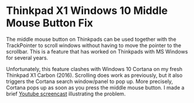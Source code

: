 # Thinkpad X1 Windows 10 Middle Mouse Button Fix

The middle mouse button on Thinkpads can be used together with the TrackPointer to scroll windows without having to move the pointer to the scrollbar.  This is a feature that has worked on Thinkpads with MS Windows for several years.

Unfortunately, this feature clashes with Windows 10 Cortana on my fresh Thinkpad X1 Carbon (2016).  Scrolling does work as previously, but it also triggers the Cortana search window/panel to pop up.  More precisely, Cortana pops up as soon as you press the middle mouse button.  I made a brief [Youtube screencast](https://www.youtube.com/watch?v=6OrSnRtoT6w) illustrating the problem.







